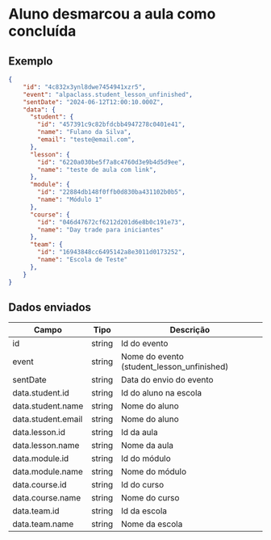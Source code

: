 # Aluno desmarcou a aula como concluída

## Exemplo 
```json 
{ 
    "id": "4c832x3ynl8dwe7454941xzr5", 
    "event": "alpaclass.student_lesson_unfinished", 
    "sentDate": "2024-06-12T12:00:10.000Z", 
    "data": { 
      "student": { 
        "id": "457391c9c82bfdcbb4947278c0401e41", 
        "name": "Fulano da Silva", 
        "email": "teste@email.com",
      },
      "lesson": {
        "id": "6220a030be5f7a8c4760d3e9b4d5d9ee",
        "name": "teste de aula com link",
      },
      "module": {
        "id": "22884db148f0ffb0d830ba431102b0b5",
        "name": "Módulo 1"
      },
      "course": {
        "id": "046d47672cf6212d201d6e8b0c191e73",
        "name": "Day trade para iniciantes"
      },
      "team": {
        "id": "16943848cc6495142a8e3011d0173252",
        "name": "Escola de Teste"
      },
    } 
} 
``` 

## Dados enviados 

| Campo                     | Tipo   | Descrição                                         | 
|---------------------------|--------|---------------------------------------------------| 
| id                        | string | Id do evento                                      | 
| event                     | string | Nome do evento (student_lesson_unfinished)        | 
| sentDate                  | string | Data do envio do evento                           |
| data.student.id           | string | Id do aluno na escola                             | 
| data.student.name         | string | Nome do aluno                                     |
| data.student.email        | string | Nome do aluno                                     |
| data.lesson.id            | string | Id da aula                                        | 
| data.lesson.name          | string | Nome da aula                                      | 
| data.module.id            | string | Id do módulo                                      | 
| data.module.name          | string | Nome do módulo                                    | 
| data.course.id            | string | Id do curso                                       | 
| data.course.name          | string | Nome do curso                                     |
| data.team.id              | string | Id da escola                                      | 
| data.team.name            | string | Nome da escola                                    | 


